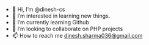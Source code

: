 - 👋 Hi, I’m @dinesh-cs
- 👀 I’m interested in learning new things.
- 🌱 I’m currently learning Github
- 💞️ I’m looking to collaborate on PHP projects
- 📫 How to reach me dinesh.sharma036@gmail.com

<!---
dinesh-cs/dinesh-cs is a ✨ special ✨ repository because its `README.md` (this file) appears on your GitHub profile.
You can click the Preview link to take a look at your changes.
--->
